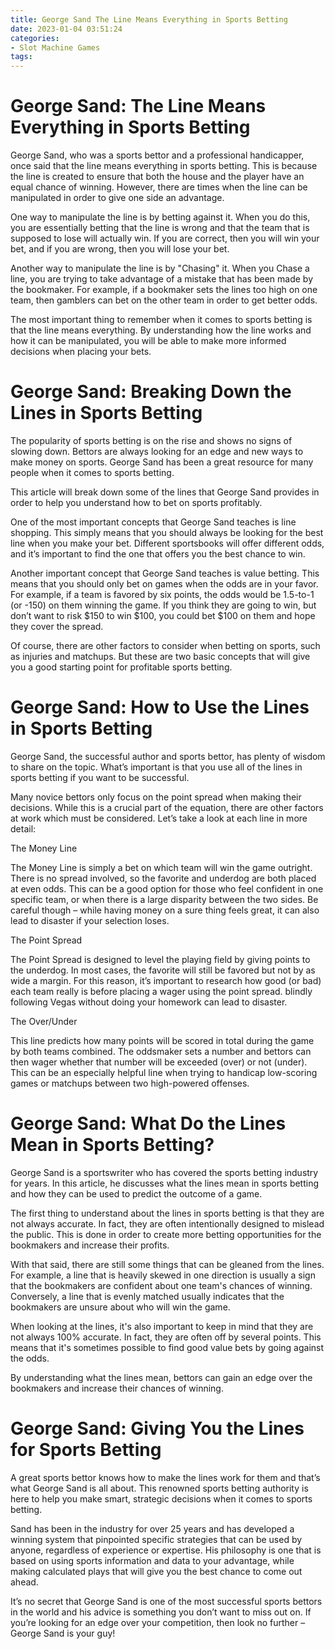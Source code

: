 ```yaml
---
title: George Sand The Line Means Everything in Sports Betting
date: 2023-01-04 03:51:24
categories:
- Slot Machine Games
tags:
---
```



#  George Sand: The Line Means Everything in Sports Betting

George Sand, who was a sports bettor and a professional handicapper, once said that the line means everything in sports betting. This is because the line is created to ensure that both the house and the player have an equal chance of winning. However, there are times when the line can be manipulated in order to give one side an advantage.

One way to manipulate the line is by betting against it. When you do this, you are essentially betting that the line is wrong and that the team that is supposed to lose will actually win. If you are correct, then you will win your bet, and if you are wrong, then you will lose your bet.

Another way to manipulate the line is by "Chasing" it. When you Chase a line, you are trying to take advantage of a mistake that has been made by the bookmaker. For example, if a bookmaker sets the lines too high on one team, then gamblers can bet on the other team in order to get better odds.

The most important thing to remember when it comes to sports betting is that the line means everything. By understanding how the line works and how it can be manipulated, you will be able to make more informed decisions when placing your bets.

#  George Sand: Breaking Down the Lines in Sports Betting

The popularity of sports betting is on the rise and shows no signs of slowing down. Bettors are always looking for an edge and new ways to make money on sports. George Sand has been a great resource for many people when it comes to sports betting.

This article will break down some of the lines that George Sand provides in order to help you understand how to bet on sports profitably.

One of the most important concepts that George Sand teaches is line shopping. This simply means that you should always be looking for the best line when you make your bet. Different sportsbooks will offer different odds, and it’s important to find the one that offers you the best chance to win.

Another important concept that George Sand teaches is value betting. This means that you should only bet on games when the odds are in your favor. For example, if a team is favored by six points, the odds would be 1.5-to-1 (or -150) on them winning the game. If you think they are going to win, but don’t want to risk $150 to win $100, you could bet $100 on them and hope they cover the spread.

Of course, there are other factors to consider when betting on sports, such as injuries and matchups. But these are two basic concepts that will give you a good starting point for profitable sports betting.

#  George Sand: How to Use the Lines in Sports Betting

George Sand, the successful author and sports bettor, has plenty of wisdom to share on the topic. What’s important is that you use all of the lines in sports betting if you want to be successful.

Many novice bettors only focus on the point spread when making their decisions. While this is a crucial part of the equation, there are other factors at work which must be considered. Let’s take a look at each line in more detail:

The Money Line

The Money Line is simply a bet on which team will win the game outright. There is no spread involved, so the favorite and underdog are both placed at even odds. This can be a good option for those who feel confident in one specific team, or when there is a large disparity between the two sides. Be careful though – while having money on a sure thing feels great, it can also lead to disaster if your selection loses.

The Point Spread

The Point Spread is designed to level the playing field by giving points to the underdog. In most cases, the favorite will still be favored but not by as wide a margin. For this reason, it’s important to research how good (or bad) each team really is before placing a wager using the point spread. blindly following Vegas without doing your homework can lead to disaster.

The Over/Under

This line predicts how many points will be scored in total during the game by both teams combined. The oddsmaker sets a number and bettors can then wager whether that number will be exceeded (over) or not (under). This can be an especially helpful line when trying to handicap low-scoring games or matchups between two high-powered offenses.

#  George Sand: What Do the Lines Mean in Sports Betting?

 George Sand is a sportswriter who has covered the sports betting industry for years. In this article, he discusses what the lines mean in sports betting and how they can be used to predict the outcome of a game.

The first thing to understand about the lines in sports betting is that they are not always accurate. In fact, they are often intentionally designed to mislead the public. This is done in order to create more betting opportunities for the bookmakers and increase their profits.

With that said, there are still some things that can be gleaned from the lines. For example, a line that is heavily skewed in one direction is usually a sign that the bookmakers are confident about one team's chances of winning. Conversely, a line that is evenly matched usually indicates that the bookmakers are unsure about who will win the game.

When looking at the lines, it's also important to keep in mind that they are not always 100% accurate. In fact, they are often off by several points. This means that it's sometimes possible to find good value bets by going against the odds.

By understanding what the lines mean, bettors can gain an edge over the bookmakers and increase their chances of winning.

#  George Sand: Giving You the Lines for Sports Betting

A great sports bettor knows how to make the lines work for them and that’s what George Sand is all about. This renowned sports betting authority is here to help you make smart, strategic decisions when it comes to sports betting.

Sand has been in the industry for over 25 years and has developed a winning system that pinpointed specific strategies that can be used by anyone, regardless of experience or expertise. His philosophy is one that is based on using sports information and data to your advantage, while making calculated plays that will give you the best chance to come out ahead.

It’s no secret that George Sand is one of the most successful sports bettors in the world and his advice is something you don’t want to miss out on. If you’re looking for an edge over your competition, then look no further – George Sand is your guy!